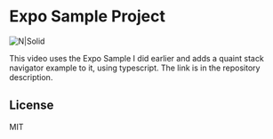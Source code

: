 # Expo Sample Project

![N|Solid](https://lh3.googleusercontent.com/a-/AOh14GglnMoBPixoeH-IwaCWx7SpehtvYTPowns21fVO=s200-k-no-rp-mo)

This video uses the Expo Sample I did earlier and adds a quaint stack navigator example to it, using typescript.  The link is in the repository description.

License
----
MIT
